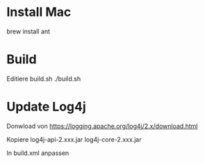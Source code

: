 # Install Mac

brew install ant

# Build

Editiere build.sh
./build.sh


# Update Log4j
Donwload von https://logging.apache.org/log4j/2.x/download.html

Kopiere log4j-api-2.xxx.jar
log4j-core-2.xxx.jar

In build.xml anpassen
